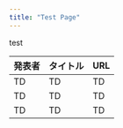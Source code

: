 ```yaml
---
title: "Test Page"
---
```


test

|  発表者  |  タイトル  |  URL  |
| ---- | ---- | ---- |
|  TD  |  TD  |  TD  |
|  TD  |  TD  |  TD  |
|  TD  |  TD  |  TD  |
